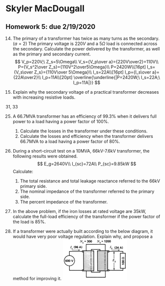 # Skyler MacDougall

## Homework 5: due 2/19/2020

14. The primary of a transformer has twice as many turns as the secondary. ($a=2$) The primary voltage is $220V$ and a $5\Omega$ load is connected across the secondary. Calculate the power delivered by the transformer, as well as the primary and secondary current.
    $$
    V_p=220V;\ Z_s=5\Omega\\
    V_s={V_p\over a}={220V\over2}=110V\\
    P={V_s^2\over Z_s}={110V^2\over5\Omega}\\
    P=2420W\\[16pt]
    I_s={V_s\over Z_s}={110V\over 5\Omega}\\
    I_s=22A\\[16pt]
    I_p={I_s\over a}={22A\over2}\\
    I_p=11A\\[20pt]
    \overline{\underline{|P=2420W;\ I_s=22A;\ I_p=11A|}}
    $$
    



21. Explain why the secondary voltage of a practical transformer decreases with increasing resistive loads. 



31, 33

25. A 66.7MVA transformer has an efficiency of 99.3% when it delivers full power to a load having a power factor of 100%.
    1. Calculate the losses in the transformer under these conditions.
    2. Calculate the losses and efficiency when the transformer delivers 66.7MVA to a load having a power factor of 80%.



30. During a short-circuit test on a 10MVA, 66kV-7.6kV transformer, the following results were obtained. 
    $$
    E_g=2640V\\
    I_{sc}=72A\\
    P_{sc}=9.85kW
    $$
    Calculate:

    1. The total resistance and total leakage reactance referred to the 66kV primary side.
    2. The nominal impedance of the transformer referred to the primary side.
    3. The percent impedance of the transformer.



31. In the above problem, if the iron losses at rated voltage are 35kW, calculate the full-load efficiency of the transformer if the power factor of the load is 85%.



33. If a transformer were actually built according to the below diagram, it would have very poor voltage regulation. Explain why, and propose a method for improving it.
    ![](hw5.assets/hw5q33.png)